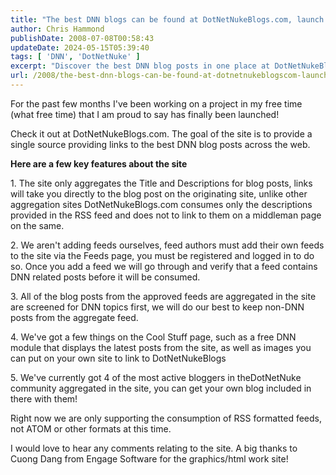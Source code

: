 ```yaml
---
title: "The best DNN blogs can be found at DotNetNukeBlogs.com, launch announcement!"
author: Chris Hammond
publishDate: 2008-07-08T00:58:43
updateDate: 2024-05-15T05:39:40
tags: [ 'DNN', 'DotNetNuke' ]
excerpt: "Discover the best DNN blog posts in one place at DotNetNukeBlogs.com! Easily submit and verify your own feed for inclusion. Check it out now!"
url: /2008/the-best-dnn-blogs-can-be-found-at-dotnetnukeblogscom-launch-announcement  # Use the generated URL with year
---
```

<p>For the past few months I&#39;ve been working on a project in my free time (what free time) that I am proud to say has finally been launched!</p>  <p>Check it out at DotNetNukeBlogs.com. The goal of the site is to provide a single source providing links to the best DNN blog posts across the web.</p>  <p><strong>Here are a few key features about the site</strong></p>  <p>1. The site only aggregates the Title and Descriptions for blog posts, links will take you directly to the blog post on the originating site, unlike other aggregation sites DotNetNukeBlogs.com consumes only the descriptions provided in the RSS feed and does not to link to them on a middleman page on the same.</p>  <p>2. We aren&#39;t adding feeds ourselves, feed authors must add their own feeds to the site via the Feeds page, you must be registered and logged in to do so. Once you add a feed we will go through and verify that a feed contains DNN related posts before it will be consumed.</p>  <p>3. All of the blog posts from the approved feeds are aggregated in the site are screened for DNN topics first, we will do our best to keep non-DNN posts from the aggregate feed.</p>  <p>4. We&#39;ve got a few things on the Cool Stuff page, such as a free DNN module that displays the latest posts from the site, as well as images you can put on your own site to link to DotNetNukeBlogs</p>  <p>5. We&#39;ve currently got 4 of the most active bloggers in theDotNetNuke community aggregated in the site, you can get your own blog included in there with them!</p>  <p>Right now we are only supporting the consumption of RSS formatted feeds, not ATOM or other formats at this time.</p>  <p>I would love to hear any comments relating to the site. A big thanks to Cuong Dang from Engage Software for the graphics/html work site!</p> 

